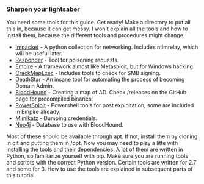 ### Sharpen your lightsaber

You need some tools for this guide. Get ready! Make a directory to put all this in, because it can get messy. I won't explain all the tools and how to install them, because the different tools and procedures might change.

* [Impacket](https://github.com/CoreSecurity/impacket) - A python collection for networking. Includes ntlmrelay, which will be useful later.
* [Responder](https://github.com/lgandx/Responder) - Tool for poisoning requests.
* [Empire](https://github.com/EmpireProject/Empire) - A framework almost like Metasploit, but for Windows hacking.
* [CrackMapExec](https://github.com/byt3bl33d3r/CrackMapExec) - Includes tools to check for SMB signing.
* [DeathStar](https://github.com/byt3bl33d3r/DeathStar) - An insane tool for automating the process of becoming Domain Admin.
* [BloodHound](https://github.com/BloodHoundAD/BloodHound) - Creating a map of AD. Check /releases on the GitHub page for precompiled binaries!
* [PowerSploit](https://github.com/PowerShellMafia/PowerSploit) - Powershell tools for post exploitation, some are included in Empire already.
* [Mimikatz](https://github.com/gentilkiwi/mimikatz) - Dumping credentials.
* [Neo4j](https://neo4j.com/download/) - Database to use with BloodHound.

Most of these should be available through apt. If not, install them by cloning in git and putting them in /opt. Now you may need to  play a litte with installing the tools and their dependencies. A lot of them are written in Python, so familiarize yourself with pip. Make sure you are running tools and scripts with the correct Python version. Certain tools are written for 2.7 and some for 3. How to use the tools are explained in subsequent parts of this tutorial.

